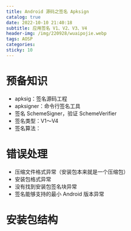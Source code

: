 ```yaml
---
title: Android 源码之签名 Apksign
catalog: true
date: 2022-10-10 21:40:18
subtitle: 应用签名 V1、V2、V3、V4
header-img: /img/220928/wuaipojie.webp
tags: AOSP
categories:
sticky: 10
---
```


# 预备知识
- apksig：签名源码工程
- apksigner：命令行签名工具
- 签名 SchemeSigner，验证 SchemeVerifier
- 签名类型：V1～V4
- 签名算法：

# 错误处理
- 压缩文件格式异常（安装包本来就是一个压缩包）
- 安装包格式异常
- 没有找到安装包签名块异常
- 签名能够支持的最小 Android 版本异常

# 安装包结构

